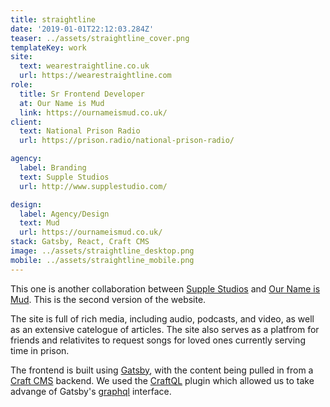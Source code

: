 ```yaml
---
title: straightline
date: '2019-01-01T22:12:03.284Z'
teaser: ../assets/straightline_cover.png
templateKey: work
site:
  text: wearestraightline.co.uk
  url: https://wearestraightline.com
role:
  title: Sr Frontend Developer
  at: Our Name is Mud
  link: https://ournameismud.co.uk/
client:
  text: National Prison Radio
  url: https://prison.radio/national-prison-radio/

agency:
  label: Branding
  text: Supple Studios
  url: http://www.supplestudio.com/

design:
  label: Agency/Design
  text: Mud
  url: https://ournameismud.co.uk/
stack: Gatsby, React, Craft CMS
image: ../assets/straightline_desktop.png
mobile: ../assets/straightline_mobile.png
---
```


This one is another collaboration between [Supple Studios]("http://www.supplestudio.com/") and [Our Name is Mud]("https://ournameismud.co.uk/"). This is the second version of the website.

The site is full of rich media, including audio, podcasts, and video, as well as an extensive catelogue of articles. The site also serves as a platfrom for friends and relativites to request songs for loved ones currently serving time in prison.

The frontend is built using [Gatsby](https://www.gatsbyjs.org/), with the content being pulled in from a [Craft CMS]("https://craftcms.com") backend. We used the [CraftQL](https://github.com/markhuot/craftql) plugin which allowed us to take advange of Gatsby's [graphql](https://graphql.org/) interface.

